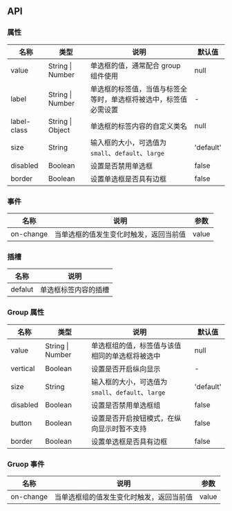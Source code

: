## API

### 属性

| 名称        | 类型             | 说明                                                             | 默认值    |
| ----------- | ---------------- | ---------------------------------------------------------------- | --------- |
| value       | String \| Number | 单选框的值，通常配合 group 组件使用                              | null      |
| label       | String \| Number | 单选框的标签值，当值与标签全等时，单选框将被选中，标签值必需设置 | -         |
| label-class | String \| Object | 单选框的标签内容的自定义类名                                     | null      |
| size        | String           | 输入框的大小，可选值为 `small`、`default`、`large`               | 'default' |
| disabled    | Boolean          | 设置是否禁用单选框                                               | false     |
| border      | Boolean          | 设置单选框是否具有边框                                           | false     |

### 事件

| 名称      | 说明                                   | 参数  |
| --------- | -------------------------------------- | ----- |
| on-change | 当单选框的值发生变化时触发，返回当前值 | value |

### 插槽

| 名称    | 说明                 |
| ------- | -------------------- |
| defalut | 单选框标签内容的插槽 |

### Group 属性

| 名称     | 类型             | 说明                                               | 默认值    |
| -------- | ---------------- | -------------------------------------------------- | --------- |
| value    | String \| Number | 单选框组的值，标签值与该值相同的单选框将被选中     | null      |
| vertical | Boolean          | 设置是否开启纵向显示                               | -         |
| size     | String           | 输入框的大小，可选值为 `small`、`default`、`large` | 'default' |
| disabled | Boolean          | 设置是否禁用单选框组                               | false     |
| button   | Boolean          | 设置是否开启按钮模式，在纵向显示时暂不支持         | false     |
| border   | Boolean          | 设置单选框是否具有边框                             | false     |

### Gruop 事件

| 名称      | 说明                                     | 参数  |
| --------- | ---------------------------------------- | ----- |
| on-change | 当单选框组的值发生变化时触发，返回当前值 | value |

